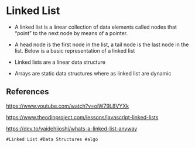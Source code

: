# Linked List
*   A linked list is a linear collection of data elements called nodes that “point” to the next node by means of a pointer.

*   A head node is the first node in the list, a tail node is the last node in the list. Below is a basic representation of a linked list

* Linked lists are a linear data structure

* Arrays are static data structures where as linked list are dynamic

## References

https://www.youtube.com/watch?v=oiW79L8VYXk

https://www.theodinproject.com/lessons/javascript-linked-lists

https://dev.to/vaidehijoshi/whats-a-linked-list-anyway

    #Linked List #Data Structures #algo